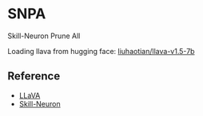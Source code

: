 # SNPA

Skill-Neuron Prune All


Loading llava from hugging face: [liuhaotian/llava-v1.5-7b](https://huggingface.co/liuhaotian/llava-v1.5-7b)

## Reference

- [LLaVA](https://github.com/ZacBi/SNPA)
- [Skill-Neuron](https://github.com/THU-KEG/Skill-Neuron)